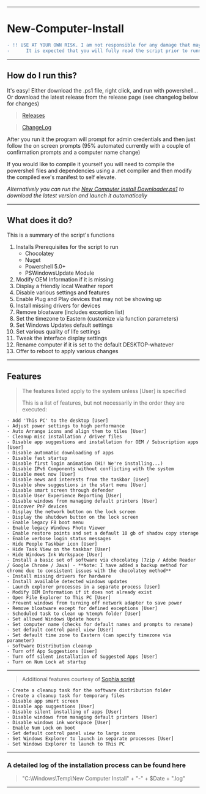 _______________
# New-Computer-Install

```diff
- !! USE AT YOUR OWN RISK. I am not responsible for any damage that may be caused by running this script
-      It is expected that you will fully read the script prior to running on any production systems !!
```
_______________
## How do I run this?

It's easy! Either download the .ps1 file, right click, and run with powershell... Or download the latest release from the release page (see changelog below for changes)
> [Releases](https://github.com/aar318/New-Computer-Install/releases)

> [ChangeLog](https://github.com/Hor318/New-Computer-Install/blob/main/Changelog.md)

After you run it the program will prompt for admin credentials and then just follow the on screen prompts (95% automated currently with a couple of confirmation prompts and a computer name change)

If you would like to compile it yourself you will need to compile the powershell files and dependencies using a .net compiler and then modify the compiled exe's manifest to self elevate. 

*Alternatively you can run the [New Computer Install Downloader.ps1](https://github.com/Hor318/New-Computer-Install/blob/main/New%20Computer%20Install%20Downloader.ps1) to download the latest version and launch it automatically*
_______________
## What does it do?

This is a summary of the script's functions

1. Installs Prerequisites for the script to run
      - Chocolatey
      - Nuget
      - Powershell 5.0+
      - PSWindowsUpdate Module
2. Modify OEM Information if it is missing
3. Display a friendly local Weather report
4. Disable various settings and features
5. Enable Plug and Play devices that may not be showing up
6. Install missing drivers for devices
7. Remove bloatware (includes exception list)
8. Set the timezone to Eastern (customize via function parameters)
9. Set Windows Updates default settings
10. Set various quality of life settings
11. Tweak the interface display settings  
12. Rename computer if it is set to the default DESKTOP-whatever
13. Offer to reboot to apply various changes

_______________
## Features

> The features listed apply to the system unless [User] is specified
>
> This is a list of features, but not necessarily in the order they are executed:

    - Add 'This PC' to the desktop [User]
    - Adjust power settings to high performance
    - Auto Arrange icons and align them to tiles [User]
    - Cleanup misc installation / driver files
    - Disable app suggestions and installation for OEM / Subscription apps [User]
    - Disable automatic downloading of apps
    - Disable fast startup
    - Disable first login animation (Hi! We're installing...)
    - Disable IPv6 Components without conflicting with the system
    - Disable meet now [User]
    - Disable news and interests from the taskbar [User]
    - Disable show suggestions in the start menu [User]
    - Disable smart screen through defender
    - Disable User Experience Reporting [User]
    - Disable windows from managing default printers [User]
    - Discover PnP devices
    - Display the network button on the lock screen
    - Display the shutdown button on the lock screen
    - Enable legacy F8 boot menu
    - Enable legacy Windows Photo Viewer
    - Enable restore points and set a default 10 gb of shadow copy storage
    - Enable verbose login status messages
    - Hide People Taskbar icon [User]
    - Hide Task View on the taskbar [User]
    - Hide Windows Ink Workspace [User]
    - Install a basic set of software via chocolatey (7zip / Adobe Reader / Google Chrome / Java) - **Note: I have added a backup method for chrome due to consistent issues with the chocolatey method**
    - Install missing drivers for hardware
    - Install available detected windows updates
    - Launch explorer processes in a separate process [User]
    - Modify OEM Information if it does not already exist
    - Open File Explorer to This PC [User]
    - Prevent windows from turning off network adapter to save power
    - Remove bloatware except for defined exceptions [User]
    - Scheduled task to clean up %temp% folder [User]
    - Set allowed Windows Update hours
    - Set computer name (checks for default names and prompts to rename)
    - Set default control panel view [User]
    - Set default time zone to Eastern (can specify timezone via parameter)
    - Software Distribution cleanup
    - Turn off App Suggestions [User]
    - Turn off silent installation of Suggested Apps [User]
    - Turn on Num Lock at startup

_______________
> Additional features courtesy of [Sophia script](https://github.com/farag2/Windows-10-Sophia-Script)

    - Create a cleanup task for the software distribution folder
    - Create a cleanup task for temporary files
    - Disable app smart screen
    - Disable app suggestions [User]
    - Disable silent installing of apps [User]
    - Disable windows from managing default printers [User]
    - Disable windows ink workspace [User]
    - Enable Num Lock on boot
    - Set default control panel view to large icons
    - Set Windows Explorer to launch in separate processes [User]
    - Set Windows Explorer to launch to This PC

_______________
### A detailed log of the installation process can be found here
> "C:\Windows\Temp\New Computer Install" + "-" + $Date + ".log"
_______________